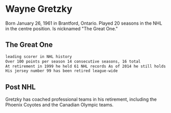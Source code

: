 # Wayne Gretzky
Born January 26, 1961 in Brantford, Ontario. Played 20 seasons in the NHL in the centre position. Is nicknamed "The Great One."
## The Great One
``` bash
leading scorer in NHL history
Over 100 points per season 14 consecutive seasons, 16 total
At retirement in 1999 he held 61 NHL records As of 2014 he still holds 60 of them.
His jersey number 99 has been retired league-wide
```
## Post NHL
Gretzky has coached professional teams in his retirement, including the Phoenix Coyotes and the Canadian Olympic teams.
